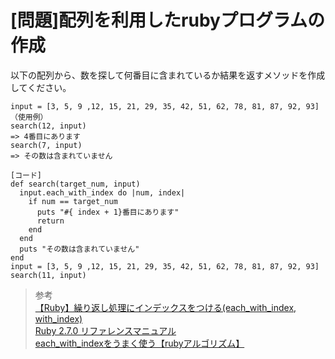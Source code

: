 # [問題]配列を利用したrubyプログラムの作成  
以下の配列から、数を探して何番目に含まれているか結果を返すメソッドを作成してください。  

```
input = [3, 5, 9 ,12, 15, 21, 29, 35, 42, 51, 62, 78, 81, 87, 92, 93]
（使用例）
search(12, input)
=> 4番目にあります
search(7, input)
=> その数は含まれていません

[コード]
def search(target_num, input)
  input.each_with_index do |num, index|
    if num == target_num
      puts "#{ index + 1}番目にあります"
      return
    end
  end
  puts "その数は含まれていません"
end
input = [3, 5, 9 ,12, 15, 21, 29, 35, 42, 51, 62, 78, 81, 87, 92, 93]
search(11, input)
```


> 参考  
[【Ruby】繰り返し処理にインデックスをつける(each_with_index, with_index)](https://qiita.com/tomokichi_ruby/items/46094a5fecbd46906f93)  
[Ruby 2.7.0 リファレンスマニュアル ](https://docs.ruby-lang.org/ja/latest/method/Enumerable/i/each_with_index.html)  
[each_with_indexをうまく使う【rubyアルゴリズム】](https://www.y-hakopro.com/entry/2019/08/29/230524)
